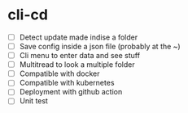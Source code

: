 # cli-cd

- [ ] Detect update made indise a folder
- [ ] Save config inside a json file (probably at the ~)
- [ ] Cli menu to enter data and see stuff
- [ ] Multitread to look a multiple folder
- [ ] Compatible with docker
- [ ] Compatible with kubernetes
- [ ] Deployment with github action
- [ ] Unit test
